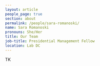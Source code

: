 ```yaml
---
layout: article
people_page: true
section: about
permalink: /people/sara-romanoski/
name: Sara Romanoski
pronouns: She/Her
title: Our Team
job-title: Presidential Management Fellow
location: Lab DC
---
```

TK
